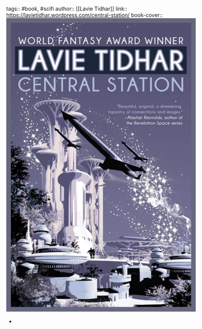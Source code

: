 tags:: #book, #scifi
author:: [[Lavie Tidhar]]
link:: https://lavietidhar.wordpress.com/central-station/
book-cover:: ![central-station.webp](../assets/central-station_1672621649511_0.webp)

-